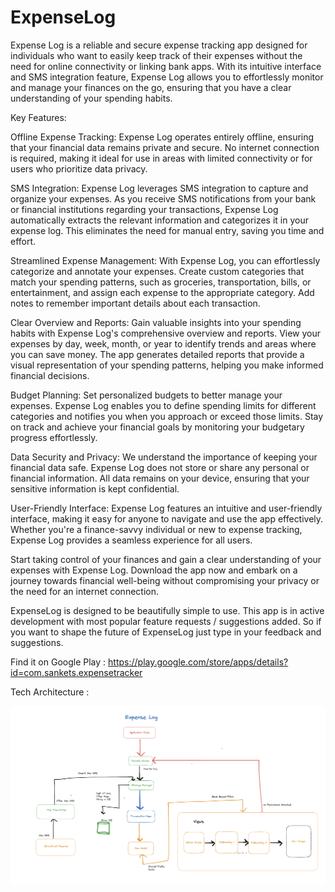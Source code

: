 # ExpenseLog

Expense Log is a reliable and secure expense tracking app designed for individuals who want to easily keep track of their expenses without the need for online connectivity or linking bank apps. With its intuitive interface and SMS integration feature, Expense Log allows you to effortlessly monitor and manage your finances on the go, ensuring that you have a clear understanding of your spending habits.

Key Features:

Offline Expense Tracking: Expense Log operates entirely offline, ensuring that your financial data remains private and secure. No internet connection is required, making it ideal for use in areas with limited connectivity or for users who prioritize data privacy.

SMS Integration: Expense Log leverages SMS integration to capture and organize your expenses. As you receive SMS notifications from your bank or financial institutions regarding your transactions, Expense Log automatically extracts the relevant information and categorizes it in your expense log. This eliminates the need for manual entry, saving you time and effort.

Streamlined Expense Management: With Expense Log, you can effortlessly categorize and annotate your expenses. Create custom categories that match your spending patterns, such as groceries, transportation, bills, or entertainment, and assign each expense to the appropriate category. Add notes to remember important details about each transaction.

Clear Overview and Reports: Gain valuable insights into your spending habits with Expense Log's comprehensive overview and reports. View your expenses by day, week, month, or year to identify trends and areas where you can save money. The app generates detailed reports that provide a visual representation of your spending patterns, helping you make informed financial decisions.

Budget Planning: Set personalized budgets to better manage your expenses. Expense Log enables you to define spending limits for different categories and notifies you when you approach or exceed those limits. Stay on track and achieve your financial goals by monitoring your budgetary progress effortlessly.

Data Security and Privacy: We understand the importance of keeping your financial data safe. Expense Log does not store or share any personal or financial information. All data remains on your device, ensuring that your sensitive information is kept confidential.

User-Friendly Interface: Expense Log features an intuitive and user-friendly interface, making it easy for anyone to navigate and use the app effectively. Whether you're a finance-savvy individual or new to expense tracking, Expense Log provides a seamless experience for all users.

Start taking control of your finances and gain a clear understanding of your expenses with Expense Log. Download the app now and embark on a journey towards financial well-being without compromising your privacy or the need for an internet connection.

ExpenseLog is designed to be beautifully simple to use. This app is in active development with most popular feature requests / suggestions added. So if you want to shape the future of ExpenseLog just type in your feedback and suggestions. 

Find it on Google Play : https://play.google.com/store/apps/details?id=com.sankets.expensetracker

Tech Architecture : 

![arch diagram](https://github.com/sanket099/ExpenseTracker/blob/master/Screenshot%202023-10-30%20at%202.28.08%20AM.png)

